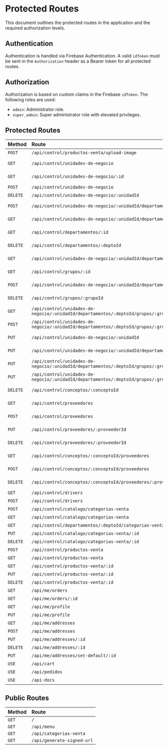 # Protected Routes

This document outlines the protected routes in the application and the required authorization levels.

## Authentication

Authentication is handled via Firebase Authentication. A valid `idToken` must be sent in the `Authorization` header as a Bearer token for all protected routes.

## Authorization

Authorization is based on custom claims in the Firebase `idToken`. The following roles are used:

*   `admin`: Administrator role.
*   `super_admin`: Super administrator role with elevated privileges.

## Protected Routes

| Method   | Route                                                                                             | Authentication | Authorization        |
| :------- | :------------------------------------------------------------------------------------------------ | :------------- | :------------------- |
| `POST`   | `/api/control/productos-venta/upload-image`                                                       | Required       | `admin`              |
| `GET`    | `/api/control/unidades-de-negocio`                                                                | Required       | `admin` or `super_admin` |
| `GET`    | `/api/control/unidades-de-negocio/:id`                                                            | Required       | `admin` or `super_admin` |
| `POST`   | `/api/control/unidades-de-negocio`                                                                | Required       | `super_admin`        |
| `DELETE` | `/api/control/unidades-de-negocio/:unidadId`                                                      | Required       | `super_admin`        |
| `POST`   | `/api/control/unidades-de-negocio/:unidadId/departamentos`                                        | Required       | `admin` or `super_admin` |
| `GET`    | `/api/control/unidades-de-negocio/:unidadId/departamentos`                                        | Required       | `admin` or `super_admin` |
| `GET`    | `/api/control/departamentos/:id`                                                                  | Required       | `admin` or `super_admin` |
| `DELETE` | `/api/control/departamentos/:deptoId`                                                             | Required       | `admin` or `super_admin` |
| `GET`    | `/api/control/unidades-de-negocio/:unidadId/departamentos/:deptoId/grupos`                        | Required       | `admin` or `super_admin` |
| `GET`    | `/api/control/grupos/:id`                                                                         | Required       | `admin` or `super_admin` |
| `POST`   | `/api/control/unidades-de-negocio/:unidadId/departamentos/:deptoId/grupos`                        | Required       | `admin` or `super_admin` |
| `DELETE` | `/api/control/grupos/:grupoId`                                                                    | Required       | `admin` or `super_admin` |
| `GET`    | `/api/control/unidades-de-negocio/:unidadId/departamentos/:deptoId/grupos/:grupoId/conceptos`     | Required       | `admin` or `super_admin` |
| `POST`   | `/api/control/unidades-de-negocio/:unidadId/departamentos/:deptoId/grupos/:grupoId/conceptos`     | Required       | `admin` or `super_admin` |
| `PUT`    | `/api/control/unidades-de-negocio/:unidadId`                                                      | Required       | `admin` or `super_admin` |
| `PUT`    | `/api/control/unidades-de-negocio/:unidadId/departamentos/:deptoId`                               | Required       | `admin` or `super_admin` |
| `PUT`    | `/api/control/unidades-de-negocio/:unidadId/departamentos/:deptoId/grupos/:grupoId`               | Required       | `admin` or `super_admin` |
| `PUT`    | `/api/control/unidades-de-negocio/:unidadId/departamentos/:deptoId/grupos/:grupoId/conceptos/:conceptoId` | Required       | `admin` or `super_admin` |
| `DELETE` | `/api/control/conceptos/:conceptoId`                                                              | Required       | `admin` or `super_admin` |
| `GET`    | `/api/control/proveedores`                                                                        | Required       | `admin` or `super_admin` |
| `POST`   | `/api/control/proveedores`                                                                        | Required       | `admin` or `super_admin` |
| `PUT`    | `/api/control/proveedores/:proveedorId`                                                           | Required       | `admin` or `super_admin` |
| `DELETE` | `/api/control/proveedores/:proveedorId`                                                           | Required       | `admin` or `super_admin` |
| `GET`    | `/api/control/conceptos/:conceptoId/proveedores`                                                  | Required       | `admin` or `super_admin` |
| `POST`   | `/api/control/conceptos/:conceptoId/proveedores`                                                  | Required       | `admin` or `super_admin` |
| `DELETE` | `/api/control/conceptos/:conceptoId/proveedores/:proveedorId`                                     | Required       | `admin` or `super_admin` |
| `GET`    | `/api/control/drivers`                                                                            | Required       | `admin`              |
| `POST`   | `/api/control/drivers`                                                                            | Required       | `admin`              |
| `POST`   | `/api/control/catalogo/categorias-venta`                                                          | Required       | `admin`              |
| `GET`    | `/api/control/catalogo/categorias-venta`                                                          | Required       | `admin`              |
| `GET`    | `/api/control/departamentos/:deptoId/categorias-venta`                                            | Required       | `admin`              |
| `PUT`    | `/api/control/catalogo/categorias-venta/:id`                                                      | Required       | `admin`              |
| `DELETE` | `/api/control/catalogo/categorias-venta/:id`                                                      | Required       | `admin`              |
| `POST`   | `/api/control/productos-venta`                                                                    | Required       | `admin`              |
| `GET`    | `/api/control/productos-venta`                                                                    | Required       | `admin`              |
| `GET`    | `/api/control/productos-venta/:id`                                                                | Required       | `admin`              |
| `PUT`    | `/api/control/productos-venta/:id`                                                                | Required       | `admin`              |
| `DELETE` | `/api/control/productos-venta/:id`                                                                | Required       | `admin`              |
| `GET`    | `/api/me/orders`                                                                                  | Required       | -                    |
| `GET`    | `/api/me/orders/:id`                                                                              | Required       | -                    |
| `GET`    | `/api/me/profile`                                                                                 | Required       | -                    |
| `PUT`    | `/api/me/profile`                                                                                 | Required       | -                    |
| `GET`    | `/api/me/addresses`                                                                               | Required       | -                    |
| `POST`   | `/api/me/addresses`                                                                               | Required       | -                    |
| `PUT`    | `/api/me/addresses/:id`                                                                           | Required       | -                    |
| `DELETE` | `/api/me/addresses/:id`                                                                           | Required       | -                    |
| `PUT`    | `/api/me/addresses/set-default/:id`                                                               | Required       | -                    |
| `USE`    | `/api/cart`                                                                                       | Required       | -                    |
| `USE`    | `/api/pedidos`                                                                                    | Required       | -                    |
| `USE`    | `/api-docs`                                                                                       | Required       | `super_admin`        |

## Public Routes

| Method | Route                      |
| :----- | :------------------------- |
| `GET`  | `/`                        |
| `GET`  | `/api/menu`                |
| `GET`  | `/api/categorias-venta`    |
| `GET`  | `/api/generate-signed-url` |
